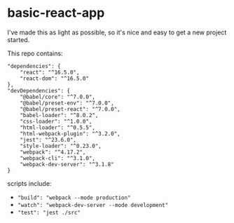 # basic-react-app

I've made this as light as possible, so it's nice and easy to get a new project started.

This repo contains:
```
"dependencies": {
    "react": "^16.5.0",
    "react-dom": "^16.5.0"
},
"devDependencies": {
    "@babel/core": "^7.0.0",
    "@babel/preset-env": "^7.0.0",
    "@babel/preset-react": "^7.0.0",
    "babel-loader": "^8.0.2",
    "css-loader": "^1.0.0",
    "html-loader": "^0.5.5",
    "html-webpack-plugin": "^3.2.0",
    "jest": "^23.6.0",
    "style-loader": "^0.23.0",
    "webpack": "^4.17.2",
    "webpack-cli": "^3.1.0",
    "webpack-dev-server": "^3.1.8"
}
```

scripts include:
 - `"build": "webpack --mode production"`
 - `"watch": "webpack-dev-server --mode development"`
 - `"test": "jest ./src"`
